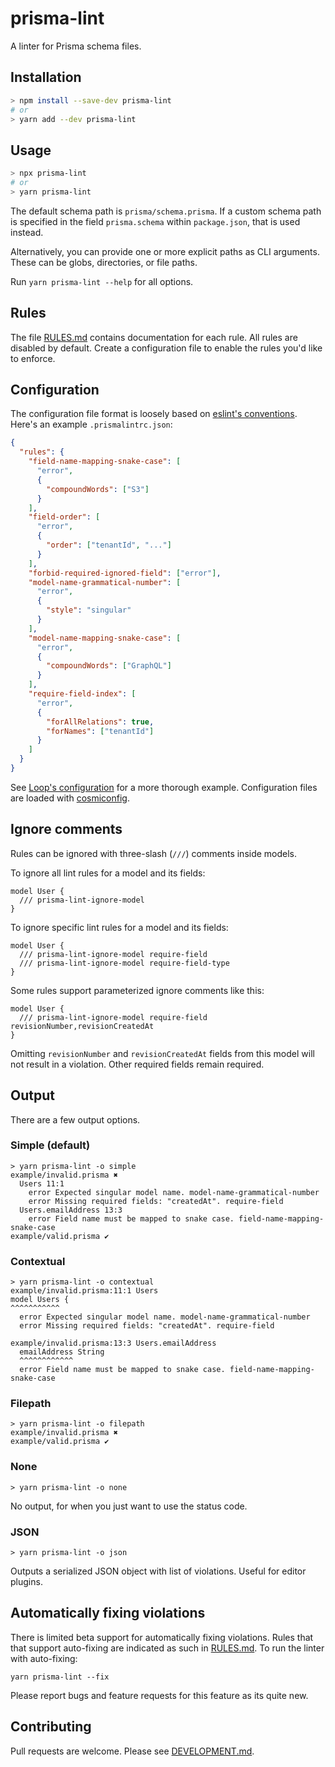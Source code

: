 # prisma-lint

A linter for Prisma schema files.

## Installation

```sh
> npm install --save-dev prisma-lint
# or
> yarn add --dev prisma-lint
```

## Usage

```sh
> npx prisma-lint
# or
> yarn prisma-lint
```

The default schema path is `prisma/schema.prisma`. If a custom schema path is specified in the field `prisma.schema` within `package.json`, that is used instead.

Alternatively, you can provide one or more explicit paths as CLI arguments. These can be globs, directories, or file paths. 

Run `yarn prisma-lint --help` for all options.

## Rules

The file [RULES.md](./RULES.md) contains documentation for each rule. All rules are disabled by default. Create a configuration file to enable the rules you'd like to enforce.

## Configuration

The configuration file format is loosely based on [eslint's conventions](https://github.com/eslint/eslint#configuration). Here's an example `.prismalintrc.json`:

```json
{
  "rules": {
    "field-name-mapping-snake-case": [
      "error",
      {
        "compoundWords": ["S3"]
      }
    ],
    "field-order": [
      "error",
      {
        "order": ["tenantId", "..."]
      }
    ],
    "forbid-required-ignored-field": ["error"],
    "model-name-grammatical-number": [
      "error",
      {
        "style": "singular"
      }
    ],
    "model-name-mapping-snake-case": [
      "error",
      {
        "compoundWords": ["GraphQL"]
      }
    ],
    "require-field-index": [
      "error",
      {
        "forAllRelations": true,
        "forNames": ["tenantId"]
      }
    ]
  }
}
```

See [Loop's configuration](./example/loop/.prismalintrc.json) for a more thorough example. Configuration files are loaded with [cosmiconfig](https://github.com/cosmiconfig/cosmiconfig).

## Ignore comments

Rules can be ignored with three-slash (`///`) comments inside models.

To ignore all lint rules for a model and its fields:

```prisma
model User {
  /// prisma-lint-ignore-model
}
```

To ignore specific lint rules for a model and its fields:

```prisma
model User {
  /// prisma-lint-ignore-model require-field
  /// prisma-lint-ignore-model require-field-type
}
```

Some rules support parameterized ignore comments like this:

```prisma
model User {
  /// prisma-lint-ignore-model require-field revisionNumber,revisionCreatedAt
}
```

Omitting `revisionNumber` and `revisionCreatedAt` fields from this model will not result in a violation. Other required fields remain required.

## Output

There are a few output options.

### Simple (default)

```
> yarn prisma-lint -o simple
example/invalid.prisma ✖
  Users 11:1
    error Expected singular model name. model-name-grammatical-number
    error Missing required fields: "createdAt". require-field
  Users.emailAddress 13:3
    error Field name must be mapped to snake case. field-name-mapping-snake-case
example/valid.prisma ✔
```

### Contextual

```
> yarn prisma-lint -o contextual
example/invalid.prisma:11:1 Users
model Users {
^^^^^^^^^^^
  error Expected singular model name. model-name-grammatical-number
  error Missing required fields: "createdAt". require-field

example/invalid.prisma:13:3 Users.emailAddress
  emailAddress String
  ^^^^^^^^^^^^
  error Field name must be mapped to snake case. field-name-mapping-snake-case
```

### Filepath

```
> yarn prisma-lint -o filepath
example/invalid.prisma ✖
example/valid.prisma ✔
```

### None

```
> yarn prisma-lint -o none
```

No output, for when you just want to use the status code.

### JSON

```
> yarn prisma-lint -o json
```

Outputs a serialized JSON object with list of violations. Useful for editor plugins.

## Automatically fixing violations

There is limited beta support for automatically fixing violations.
Rules that that support auto-fixing are indicated as such in [RULES.md](./RULES.md).
To run the linter with auto-fixing:

```
yarn prisma-lint --fix
```

Please report bugs and feature requests for this feature as its quite new.

## Contributing

Pull requests are welcome. Please see [DEVELOPMENT.md](./DEVELOPMENT.md).
